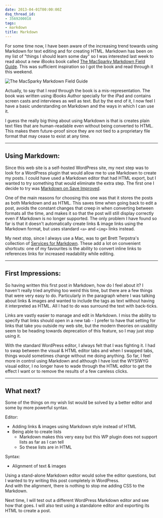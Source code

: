 ```yaml
---
date: 2013-04-01T00:00:00Z
dsq_thread_id:
- 3569200018
tags:
- markdown
title: Markdown
---
```


For some time now, I have been aware of the increasing trend towards using
Markdown for text editing and for creating HTML. Markdown has been on my list of
"things I should learn some day" so I was interested last week to read about a
new iBooks book called [The MacSparky Markdown Field Guide][1]. This was
sufficient inspiration so I got the book and read through it this weekend.

![The MacSparky Markdown Field Guide][2]

Actually, to say that I _read_ through the book is a mis-representation. The
book was written using iBooks Author specially for the iPad and contains screen
casts and interviews as well as text. But by the end of it, I now feel I have a
basic understanding on Markdown and the ways in which I can use it.

I guess the really big thing about using Markdown is that is creates plain text
files that are human-readable even without being converted to HTML. This makes
them future-proof since they are not tied to a proprietary file format that may
cease to exist at any time.

---

## Using Markdown:

Since this web site is a self-hosted WordPress site, my next step was to look
for a WordPress plugin that would allow me to use Markdown to create my posts. I
could have used a Markdown editor that had HTML export, but I wanted to try
something that would eliminate the extra step. The first one I decide to try was
[Markdown on Save Improved][3].

One of the main reasons for choosing this one was that it stores the posts as
both Markdown and as HTML. This saves time when going back to edit a post,
avoids the constant changes that creep in when converting between formats all
the time, and makes it so that the post will still display correctly even if
Markdown is no longer supported. The only problem I have found so far is that it
doesn't automatically create links & image links using the Markdown format, but
uses standard `<a>` and `<img>` links instead.

My next stop, since I always use a Mac, was to get Brett Terpstra's collection
of [Services for Markdown][4]. These add a lot on convenient shortcuts: one of
my favourites is the ability to convert inline links to references links for
increased readability while editing.

---

## First Impressions:

So having written this first post in Markdown, how do I feel about it? I haven't
really tried anything too weird this time, but there are a few things that were
very easy to do. Particularly in the paragraph where I was talking about links &
images and wanted to include the tags as text without having it interpreted as
HTML. All I had to do was surround the text with back-ticks.

Links are vastly easier to manage and edit in Markdown. I miss the ability to
specify that links should open in a new tab - I prefer to have that setting for
links that take you outside my web site, but the modern theories on usability
seem to be heading towards deprecation of this feature, so I may just stop using
it.

With the standard WordPress editor, I always felt that I was fighting it. I had
to swap between the visual & HTML editor tabs and when I swapped tabs, things
would sometimes change without me doing anything. So far, I feel more in control
using Markdown and although I have lost the WYSIWYG visual editor, I no longer
have to wade through the HTML editor to get the effect I want or to remove the
results of a few careless clicks.

---

## What next?

Some of the things on my wish list would be solved by a better editor and some
by more powerful syntax.

Editor:

* Adding links & images using Markdown style instead of HTML
* Being able to create lists
  * Markdown makes this very easy but this WP plugin does not support lists as
    far as I can tell
  * So these lists are in HTML

Syntax:

* Alignment of text & images

Using a stand-alone Markdown editor would solve the editor questions, but I
wanted to try writing this post completely in WordPress.\
And with the alignment, there is nothing to stop me adding CSS to the Markdown.

Next time, I will test out a different WordPress Markdown editor and see how
that goes. I will also test using a standalone editor and exporting its HTML to
create a post.

[1]: http://macsparky.com/markdown
[2]: http://static.squarespace.com/static/5008676d84aeae82b8acdd8c/t/5147c7a6e4b0d224b4419401/1363658669971/Markdown%20Cover%20Art%20-%20JPG.jpg?format=500w
[3]: http://wordpress.org/extend/plugins/markdown-on-save-improved/
[4]: http://brettterpstra.com/projects/markdown-service-tools/
